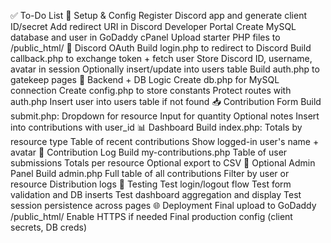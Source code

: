 ✅ To-Do List
🧰 Setup & Config
 Register Discord app and generate client ID/secret
 Add redirect URI in Discord Developer Portal
 Create MySQL database and user in GoDaddy cPanel
 Upload starter PHP files to /public_html/
🔐 Discord OAuth
 Build login.php to redirect to Discord
 Build callback.php to exchange token + fetch user
 Store Discord ID, username, avatar in session
 Optionally insert/update into users table
 Build auth.php to gatekeep pages
💾 Backend + DB Logic
 Create db.php for MySQL connection
 Create config.php to store constants
 Protect routes with auth.php
 Insert user into users table if not found
📥 Contribution Form
 Build submit.php:
Dropdown for resource
Input for quantity
Optional notes
 Insert into contributions with user_id
📊 Dashboard
 Build index.php:
Totals by resource type
Table of recent contributions
Show logged-in user's name + avatar
👤 Contribution Log
 Build my-contributions.php
Table of user submissions
Totals per resource
Optional export to CSV
🔐 Optional Admin Panel
 Build admin.php
Full table of all contributions
Filter by user or resource
Distribution logs
🧪 Testing
 Test login/logout flow
 Test form validation and DB inserts
 Test dashboard aggregation and display
 Test session persistence across pages
🌐 Deployment
 Final upload to GoDaddy /public_html/
 Enable HTTPS if needed
 Final production config (client secrets, DB creds)